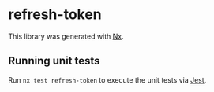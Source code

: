 # refresh-token

This library was generated with [Nx](https://nx.dev).

## Running unit tests

Run `nx test refresh-token` to execute the unit tests via [Jest](https://jestjs.io).
